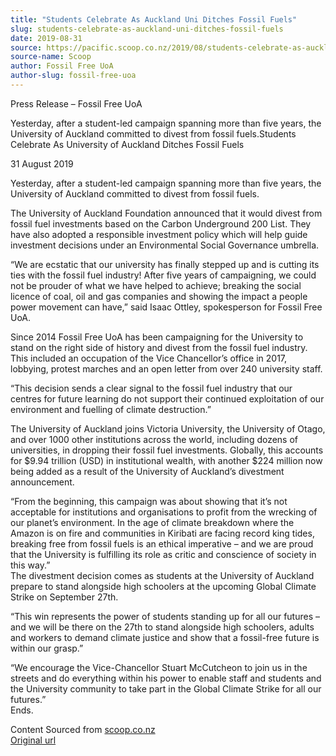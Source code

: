 ```yaml
---
title: "Students Celebrate As Auckland Uni Ditches Fossil Fuels"
slug: students-celebrate-as-auckland-uni-ditches-fossil-fuels
date: 2019-08-31
source: https://pacific.scoop.co.nz/2019/08/students-celebrate-as-auckland-uni-ditches-fossil-fuels/
source-name: Scoop
author: Fossil Free UoA
author-slug: fossil-free-uoa
---
```

<p>Press Release – Fossil Free UoA</p>

<p>Yesterday, after a student-led campaign spanning more than five years, the University of Auckland committed to divest from fossil fuels.<span id="more-30926"></span>Students Celebrate As University of Auckland Ditches Fossil Fuels</p>

<p>31 August 2019</p>

<p>Yesterday, after a student-led campaign spanning more than five years, the University of Auckland committed to divest from fossil fuels.</p>

<p>The University of Auckland Foundation announced that it would divest from fossil fuel investments based on the Carbon Underground 200 List. They have also adopted a responsible investment policy which will help guide investment decisions under an Environmental Social Governance umbrella.</p>

<p>“We are ecstatic that our university has finally stepped up and is cutting its ties with the fossil fuel industry! After five years of campaigning, we could not be prouder of what we have helped to achieve; breaking the social licence of coal, oil and gas companies and showing the impact a people power movement can have,” said Isaac Ottley, spokesperson for Fossil Free UoA.</p>

<p>Since 2014 Fossil Free UoA has been campaigning for the University to stand on the right side of history and divest from the fossil fuel industry. This included an occupation of the Vice Chancellor’s office in 2017, lobbying, protest marches and an open letter from over 240 university staff.</p>

<p>“This decision sends a clear signal to the fossil fuel industry that our centres for future learning do not support their continued exploitation of our environment and fuelling of climate destruction.”</p>

<p>The University of Auckland joins Victoria University, the University of Otago, and over 1000 other institutions across the world, including dozens of universities, in dropping their fossil fuel investments. Globally, this accounts for $9.94 trillion (USD) in institutional wealth, with another $224 million now being added as a result of the University of Auckland’s divestment announcement.</p>

<p>“From the beginning, this campaign was about showing that it’s not acceptable for institutions and organisations to profit from the wrecking of our planet’s environment. In the age of climate breakdown where the Amazon is on fire and communities in Kiribati are facing record king tides, breaking free from fossil fuels is an ethical imperative – and we are proud that the University is fulfilling its role as critic and conscience of society in this way.”<br>
The divestment decision comes as students at the University of Auckland prepare to stand alongside high schoolers at the upcoming Global Climate Strike on September 27th.</p>

<p>“This win represents the power of students standing up for all our futures – and we will be there on the 27th to stand alongside high schoolers, adults and workers to demand climate justice and show that a fossil-free future is within our grasp.”</p>

<p>“We encourage the Vice-Chancellor Stuart McCutcheon to join us in the streets and do everything within his power to enable staff and students and the University community to take part in the Global Climate Strike for all our futures.”<br>
Ends.<p>

<p>Content Sourced from <a href="http://www.scoop.co.nz/">scoop.co.nz</a><br>
<a href="http://www.scoop.co.nz/stories/PO201908/S00432.htm">Original url</a></p>